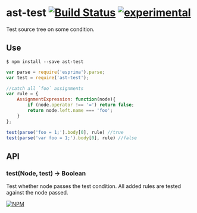 # ast-test [![Build Status](https://travis-ci.org/dfcreative/ast-test.svg?branch=master)](https://travis-ci.org/dfcreative/ast-test) [![experimental](http://badges.github.io/stability-badges/dist/experimental.svg)](http://github.com/badges/stability-badges)

Test source tree on some condition.


## Use

`$ npm install --save ast-test`

```js
var parse = require('esprima').parse;
var test = require('ast-test');

//catch all `foo` assignments
var rule = {
	AssignmentExpression: function(node){
		if (node.operator !== '=') return false;
		return node.left.name === 'foo';
	}
};

test(parse('foo = 1;').body[0], rule) //true
test(parse('var foo = 1;').body[0], rule) //false
```


## API

### test(Node, test) → Boolean

Test whether node passes the test condition. All added rules are tested against the node passed.


[![NPM](https://nodei.co/npm/ast-test.png?downloads=true&downloadRank=true&stars=true)](https://nodei.co/npm/ast-test/)